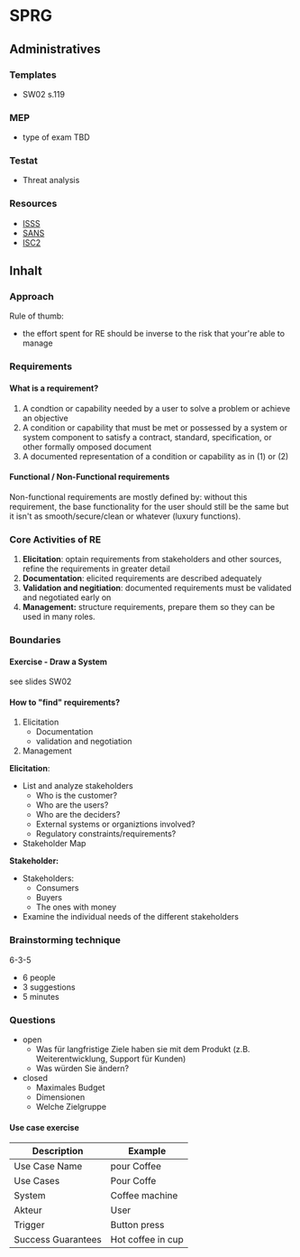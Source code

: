 # SPRG

## Administratives

### Templates

- SW02 s.119

### MEP

- type of exam TBD

### Testat

- Threat analysis

### Resources

- [ISSS](https://www.isss.ch/de/)
- [SANS](https://www.sans.org)
- [ISC2](https://www.isc2.org)

## Inhalt

### Approach

Rule of thumb:

- the effort spent for RE should be inverse to the risk that your're able to manage

### Requirements

#### What is a requirement?

1. A condtion or capability needed by a user to solve a problem or achieve an objective
2. A condition or capability that must be met or possessed by a system or system component to satisfy a contract, standard, specification, or other formally omposed document
3. A documented representation of a condition or capability as in (1) or (2)

#### Functional / Non-Functional requirements

Non-functional requirements are mostly defined by: without this requirement, the base functionality for the user should still be the same but it isn't as smooth/secure/clean or whatever (luxury functions).

### Core Activities of RE

1. **Elicitation**: optain requirements from stakeholders and other sources, refine the requirements in greater detail
2. **Documentation**: elicited requirements are described adequately
3. **Validation and negitiation**: documented requirements must be validated and negotiated early on
4. **Management:** structure requirements, prepare them so they can be used in many roles.

### Boundaries

#### Exercise - Draw a System

see slides SW02

#### How to "find" requirements?

1. Elicitation
   - Documentation
   - validation and negotiation
2. Management

**Elicitation**:

- List and analyze stakeholders
  - Who is the customer?
  - Who are the users?
  - Who are the deciders?
  - External systems or organiztions involved?
  - Regulatory constraints/requirements?
- Stakeholder Map

**Stakeholder:**

- Stakeholders:
  - Consumers
  - Buyers
  - The ones with money
- Examine the individual needs of the different stakeholders

### Brainstorming technique

6-3-5

- 6 people
- 3 suggestions
- 5 minutes

### Questions

- open
  - Was für langfristige Ziele haben sie mit dem Produkt (z.B. Weiterentwicklung, Support für Kunden)
  - Was würden Sie ändern?
- closed
  - Maximales Budget
  - Dimensionen
  - Welche Zielgruppe

#### Use case exercise

| Description        | Example           |
| ------------------ | ----------------- |
| Use Case Name      | pour Coffee       |
| Use Cases          | Pour Coffe        |
| System             | Coffee machine    |
| Akteur             | User              |
| Trigger            | Button press      |
| Success Guarantees | Hot coffee in cup |
